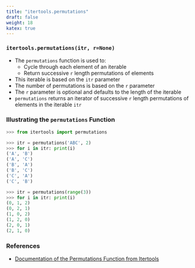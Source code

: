 ```yaml
---
title: "itertools.permutations"
draft: false
weight: 18
katex: true
---
```


### `itertools.permutations(itr, r=None)`
- The `permutations` function is used to:
	- Cycle through each element of an iterable
	- Return successive `r` length permutations of elements
- This iterable is based on the `itr` parameter
- The number of permutations is based on the `r` parameter
- The `r` parameter is optional and defaults to the length of the iterable
- `permutations` returns an iterator of successive `r` length permutations of elements in the iterable `itr`

### Illustrating the `permutations` Function

```python
>>> from itertools import permutations

>>> itr = permutations('ABC', 2)
>>> for i in itr: print(i)
('A', 'B')
('A', 'C')
('B', 'A')
('B', 'C')
('C', 'A')
('C', 'B')

>>> itr = permutations(range(3))
>>> for i in itr: print(i)
(0, 1, 2)
(0, 2, 1)
(1, 0, 2)
(1, 2, 0)
(2, 0, 1)
(2, 1, 0)
```

### References
- [Documentation of the Permutations Function from Itertools](https://docs.python.org/3/library/itertools.html#itertools.permutations)
